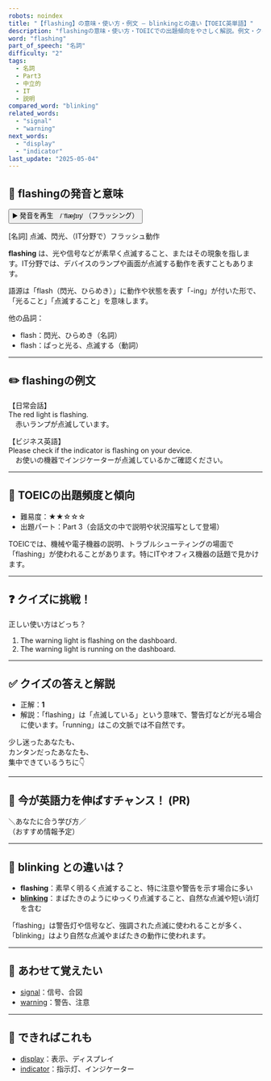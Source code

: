 ```yaml
---
robots: noindex
title: "【flashing】の意味・使い方・例文 ― blinkingとの違い【TOEIC英単語】"
description: "flashingの意味・使い方・TOEICでの出題傾向をやさしく解説。例文・クイズ付きでblinkingとの違いもわかりやすく学べます。"
word: "flashing"
part_of_speech: "名詞"
difficulty: "2"
tags:
  - 名詞
  - Part3
  - 中立的
  - IT
  - 説明
compared_word: "blinking"
related_words:
  - "signal"
  - "warning"
next_words:
  - "display"
  - "indicator"
last_update: "2025-05-04"
---
```


## 🔰 flashingの発音と意味

<button class="play-audio" onclick="playTTS('flashing')">
  <span class="play-audio-main">
    ▶️ 発音を再生　/ˈflæʃɪŋ/
  </span>
  <span class="play-audio-sub">
    （フラッシング）
  </span>
</button>

[名詞] 点滅、閃光、（IT分野で）フラッシュ動作

**flashing** は、光や信号などが素早く点滅すること、またはその現象を指します。IT分野では、デバイスのランプや画面が点滅する動作を表すこともあります。

語源は「flash（閃光、ひらめき）」に動作や状態を表す「-ing」が付いた形で、「光ること」「点滅すること」を意味します。

他の品詞：  
- flash：閃光、ひらめき（名詞）
- flash：ぱっと光る、点滅する（動詞）

---

## ✏️ flashingの例文

【日常会話】  
The red light is flashing.  
　赤いランプが点滅しています。

【ビジネス英語】  
Please check if the indicator is flashing on your device.  
　お使いの機器でインジケーターが点滅しているかご確認ください。

---

## 🎯 TOEICの出題頻度と傾向

- 難易度：★★☆☆☆
- 出題パート：Part 3（会話文の中で説明や状況描写として登場）

TOEICでは、機械や電子機器の説明、トラブルシューティングの場面で「flashing」が使われることがあります。特にITやオフィス機器の話題で見かけます。

---

## ❓ クイズに挑戦！

正しい使い方はどっち？

1. The warning light is flashing on the dashboard.  
2. The warning light is running on the dashboard.

---

## ✅ クイズの答えと解説

- 正解：**1**
- 解説：「flashing」は「点滅している」という意味で、警告灯などが光る場合に使います。「running」はこの文脈では不自然です。

少し迷ったあなたも、  
カンタンだったあなたも、  
集中できているうちに👇️

---

## 🚀 今が英語力を伸ばすチャンス！ (PR)

<div class="info-center">
＼あなたに合う学び方／<br>  
（おすすめ情報予定）
</div>

---

## 🤔  blinking との違いは？

- **flashing**：素早く明るく点滅すること、特に注意や警告を示す場合に多い
- **[blinking](/word/blinking)**：まばたきのようにゆっくり点滅すること、自然な点滅や短い消灯を含む

「flashing」は警告灯や信号など、強調された点滅に使われることが多く、「blinking」はより自然な点滅やまばたきの動作に使われます。

---

## 🧩 あわせて覚えたい

- [signal](/word/signal)：信号、合図
- [warning](/word/warning)：警告、注意

---

## 📖 できればこれも

- [display](/word/display)：表示、ディスプレイ
- [indicator](/word/indicator)：指示灯、インジケーター

<!-- cvid: aid38_bid03 -->
